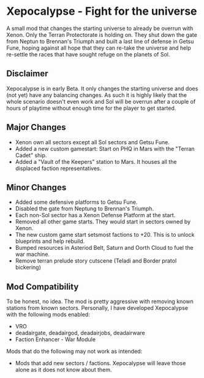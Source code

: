 # Xepocalypse - Fight for the universe

A small mod that changes the starting universe to already be overrun with Xenon.
Only the Terran Protectorate is holding on. They shut down the gate from Neptun to Brennan's Triumph
and built a last line of defense in Getsu Fune, hoping against all hope that they can
re-take the universe and help re-settle the races that have sought refuge on the planets of Sol.

## Disclaimer

Xepocalypse is in early Beta. It only changes the starting universe and does (not yet) have any balancing changes.
As such it is highly likely that the whole scenario doesn't even work and Sol will be overrun after a couple
of hours of playtime without enough time for the player to get started.

## Major Changes

* Xenon own all sectors except all Sol sectors and Getsu Fune.
* Added a new custom gamestart: Start on PHQ in Mars with the "Terran Cadet" ship.
* Added a "Vault of the Keepers" station to Mars. It houses all the displaced faction representatives.

## Minor Changes

* Added some defensive platforms to Getsu Fune.
* Disabled the gate from Neptung to Brennan's Triumph.
* Each non-Sol sector has a Xenon Defense Platform at the start.
* Removed all other game starts. They would start in sectors owned by Xenon.
* The new custom game start setsmost factions to +20. This is to unlock blueprints and help rebuild.
* Bumped resources in Asteriod Belt, Saturn and Oorth Cloud to fuel the war machine.
* Remove terran prelude story cutscene (Teladi and Border pratol bickering)

## Mod Compatibility

To be honest, no idea. The mod is pretty aggressive with removing known stations from known sectors.
Personally, I have developed Xepocalypse with the following mods enabled:

  * VRO
  * deadairgate, deadairgod, deadairjobs, deadairware
  * Faction Enhancer - War Module

Mods that do the following may not work as intended:

  * Mods that add new sectors / factions. Xepocalypse will leave those alone as it does not know about them.
